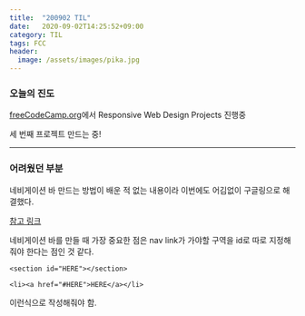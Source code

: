 ```yaml
---
title:  "200902 TIL"
date:   2020-09-02T14:25:52+09:00
category: TIL
tags: FCC
header:
  image: /assets/images/pika.jpg
---
```


<h3>오늘의 진도</h3>

[freeCodeCamp.org](https://www.freecodecamp.org/)에서 Responsive Web Design Projects 진행중

세 번째 프로젝트 만드는 중!

<hr>

<h3>어려웠던 부분</h3>

네비게이션 바 만드는 방법이 배운 적 없는 내용이라 이번에도 어김없이 구글링으로 해결했다.

[참고 링크](https://www.freecodecamp.org/news/how-to-build-a-navigation-bar/)

네비게이션 바를 만들 때 가장 중요한 점은 nav link가 가야할 구역을 id로 따로 지정해줘야 한다는 점인 것 같다.

```<section id="HERE"></section>```

```<li><a href="#HERE">HERE</a></li>```

이런식으로 작성해줘야 함.
